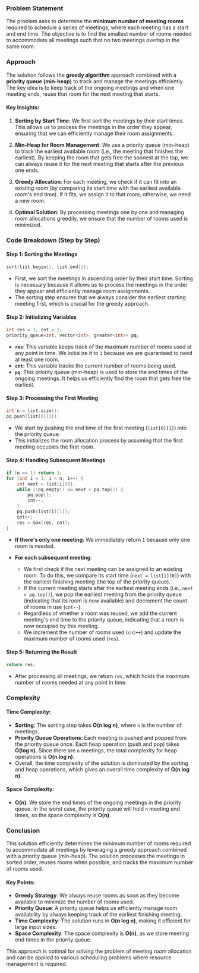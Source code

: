 ### Problem Statement

The problem asks to determine the **minimum number of meeting rooms** required to schedule a series of meetings, where each meeting has a start and end time. The objective is to find the smallest number of rooms needed to accommodate all meetings such that no two meetings overlap in the same room.

### Approach

The solution follows the **greedy algorithm** approach combined with a **priority queue (min-heap)** to track and manage the meetings efficiently. The key idea is to keep track of the ongoing meetings and when one meeting ends, reuse that room for the next meeting that starts.

#### Key Insights:

1. **Sorting by Start Time**: We first sort the meetings by their start times. This allows us to process the meetings in the order they appear, ensuring that we can efficiently manage their room assignments.

2. **Min-Heap for Room Management**: We use a priority queue (min-heap) to track the earliest available room (i.e., the meeting that finishes the earliest). By keeping the room that gets free the soonest at the top, we can always reuse it for the next meeting that starts after the previous one ends.

3. **Greedy Allocation**: For each meeting, we check if it can fit into an existing room (by comparing its start time with the earliest available room's end time). If it fits, we assign it to that room; otherwise, we need a new room.

4. **Optimal Solution**: By processing meetings one by one and managing room allocations greedily, we ensure that the number of rooms used is minimized.

### Code Breakdown (Step by Step)

#### Step 1: Sorting the Meetings

```cpp
sort(list.begin(), list.end());
```

- First, we sort the meetings in ascending order by their start time. Sorting is necessary because it allows us to process the meetings in the order they appear and efficiently manage room assignments.
- The sorting step ensures that we always consider the earliest starting meeting first, which is crucial for the greedy approach.

#### Step 2: Initializing Variables

```cpp
int res = 1, cnt = 1;
priority_queue<int, vector<int>, greater<int>> pq;
```

- **`res`**: This variable keeps track of the maximum number of rooms used at any point in time. We initialize it to `1` because we are guaranteed to need at least one room.
- **`cnt`**: This variable tracks the current number of rooms being used.
- **`pq`**: This priority queue (min-heap) is used to store the end times of the ongoing meetings. It helps us efficiently find the room that gets free the earliest.

#### Step 3: Processing the First Meeting

```cpp
int n = list.size();
pq.push(list[0][1]);
```

- We start by pushing the end time of the first meeting (`list[0][1]`) into the priority queue.
- This initializes the room allocation process by assuming that the first meeting occupies the first room.

#### Step 4: Handling Subsequent Meetings

```cpp
if (n == 1) return 1;
for (int i = 1; i < n; i++) {
    int next = list[i][0];
    while (!pq.empty() && next > pq.top()) {
        pq.pop();
        cnt--;
    }
    pq.push(list[i][1]);
    cnt++;
    res = max(res, cnt);
}
```

- **If there's only one meeting**: We immediately return `1` because only one room is needed.
  
- **For each subsequent meeting**:
  - We first check if the next meeting can be assigned to an existing room. To do this, we compare its start time (`next = list[i][0]`) with the earliest finishing meeting (the top of the priority queue).
  - If the current meeting starts after the earliest meeting ends (i.e., `next > pq.top()`), we pop the earliest meeting from the priority queue (indicating that its room is now available) and decrement the count of rooms in use (`cnt--`).
  - Regardless of whether a room was reused, we add the current meeting's end time to the priority queue, indicating that a room is now occupied by this meeting.
  - We increment the number of rooms used (`cnt++`) and update the maximum number of rooms used (`res`).

#### Step 5: Returning the Result

```cpp
return res;
```

- After processing all meetings, we return `res`, which holds the maximum number of rooms needed at any point in time.

### Complexity

#### Time Complexity:
- **Sorting**: The sorting step takes **O(n log n)**, where `n` is the number of meetings.
- **Priority Queue Operations**: Each meeting is pushed and popped from the priority queue once. Each heap operation (push and pop) takes **O(log n)**. Since there are `n` meetings, the total complexity for heap operations is **O(n log n)**.
- Overall, the time complexity of the solution is dominated by the sorting and heap operations, which gives an overall time complexity of **O(n log n)**.

#### Space Complexity:
- **O(n)**: We store the end times of the ongoing meetings in the priority queue. In the worst case, the priority queue will hold `n` meeting end times, so the space complexity is **O(n)**.

### Conclusion

This solution efficiently determines the minimum number of rooms required to accommodate all meetings by leveraging a greedy approach combined with a priority queue (min-heap). The solution processes the meetings in sorted order, reuses rooms when possible, and tracks the maximum number of rooms used.

#### Key Points:
- **Greedy Strategy**: We always reuse rooms as soon as they become available to minimize the number of rooms used.
- **Priority Queue**: A priority queue helps us efficiently manage room availability by always keeping track of the earliest finishing meeting.
- **Time Complexity**: The solution runs in **O(n log n)**, making it efficient for large input sizes.
- **Space Complexity**: The space complexity is **O(n)**, as we store meeting end times in the priority queue.

This approach is optimal for solving the problem of meeting room allocation and can be applied to various scheduling problems where resource management is required.